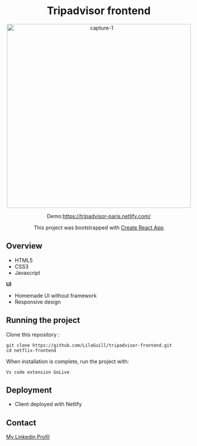 <h1 align="center">Tripadvisor frontend</h1>

<p align="center">
  <img width="500" src="https://github.com/LilaGuill/tripadvisor-frontend/blob/master/assets/img/screen.png" alt="capture-1">
</p>

<p align="center">
  Demo:<a href="https://tripadvisor-paris.netlify.com/" target="_blank">https://tripadvisor-paris.netlify.com/</a>
</p>
<p align="center">
 This project was bootstrapped with <a href=https://github.com/facebook/create-react-app. target="_blank">Create React App</a>
</p>

## Overview

- HTML5
- CSS3
- Javascript

**UI**

- Homemade UI without framework
- Responsive design

## Running the project

Clone this repository :

```
git clone https://github.com/LilaGuill/tripadvisor-frontend.git
cd netflix-frontend
```

When installation is complete, run the project with:

```
Vs code extension GoLive
```

## Deployment

- Client deployed with Netlify

## Contact

<a href="https://www.linkedin.com/in/lila-guillermic-66542476/" target="_blank">My Linkedin Profil</a>
